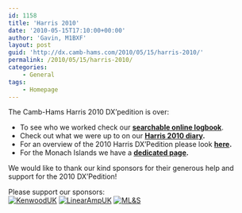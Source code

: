 ```yaml
---
id: 1158
title: 'Harris 2010'
date: '2010-05-15T17:10:00+00:00'
author: 'Gavin, M1BXF'
layout: post
guid: 'http://dx.camb-hams.com/2010/05/15/harris-2010/'
permalink: /2010/05/15/harris-2010/
categories:
    - General
tags:
    - Homepage
---
```


The Camb-Hams Harris 2010 DX’pedition is over:

- To see who we worked check our [**searchable online logbook**](http://dx.camb-hams.com/dx-peditions/harris-dxpedition-10/harris-2010-logbook/).
- Check out what we were up to on our [**Harris 2010 diary**](http://dx.camb-hams.com/dx-peditions/harris-dxpedition-10/harris-2010-diary/)**.**
- For an overview of the 2010 Harris DX’Pedition please look [**here**](http://dx.camb-hams.com/dx-peditions/harris-dxpedition-10/)**.**
- For the Monach Islands we have a [**dedicated page**](http://dx.camb-hams.com/dx-peditions/harris-dxpedition-10/harris-2010-monach-islands/)**.**

We would like to thank our kind sponsors for their generous help and support for the 2010 DX’Pedition!

Please support our sponsors:  
[![KenwoodUK](http://dx.camb-hams.com/wp-content/uploads/2010/04/KenwoodUK_thumb.png "KenwoodUK")](http://bit.ly/camb-hams-kenwood) [![LinearAmpUK](http://dx.camb-hams.com/wp-content/uploads/2010/04/LinearAmpUK_thumb.png "LinearAmpUK")](http://linamp.co.uk/) [![ML&S](http://dx.camb-hams.com/wp-content/uploads/2010/04/MLS_thumb.png "ML&S")](http://bit.ly/camb-hams-mls)